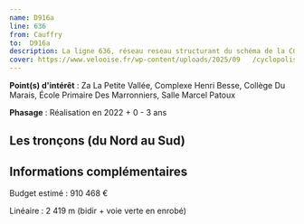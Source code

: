 ```yaml
---
name: D916a
line: 636
from: Cauffry
to:  D916a 
description: La ligne 636, réseau reseau structurant du schéma de la CCLVD concerne Cauffry - D916a (troncons 34 35 36 37 93 103 104 )
cover: https://www.velooise.fr/wp-content/uploads/2025/09	/cyclopolis-cclvd-36.jpg
---
```


**Point(s) d'intérêt** : Za La Petite Vallée, Complexe Henri Besse, Collège Du Marais, École Primaire Des Marronniers, Salle Marcel Patoux

**Phasage** : Réalisation en 2022 + 0 - 3 ans

## Les tronçons (du Nord au Sud)

## Informations complémentaires

Budget estimé :  910 468 € 

Linéaire : 2 419 m (bidir + voie verte en enrobé)

